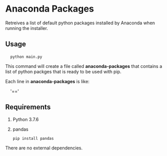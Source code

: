 # Anaconda Packages

Retreives a list of default python packages installed by Anaconda when running the installer. 

## Usage

    `python main.py`

This command will create a file called **anaconda-packages** that contains a list of python packges that is ready to be used with pip.

Each line in **anaconda-packages** is like:

    '<package-name>==<version>'

## Requirements

1. Python 3.7.6

2. pandas
   
   `pip install pandas`

There are no external dependencies.


